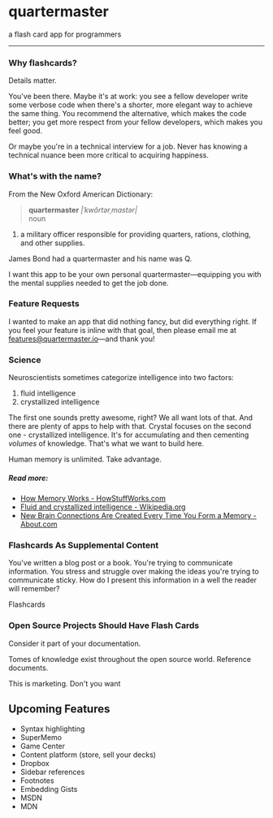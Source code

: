 quartermaster
=============

a flash card app for programmers

- - -

### Why flashcards?

Details matter.

You've been there. Maybe it's at work: you see a fellow developer write some verbose code when there's a shorter, more elegant way to achieve the same thing. You recommend the alternative, which makes the code better; you get more respect from your fellow developers, which makes you feel good.

Or maybe you're in a technical interview for a job. Never has knowing a technical nuance been more critical to acquiring happiness.

### What's with the name?

From the New Oxford American Dictionary:

> **quartermaster** *|ˈkwôrtərˌmastər|*  
  noun  
  1. a military officer responsible for providing quarters, rations, clothing, and other supplies.

James Bond had a quartermaster and his name was Q.

I want this app to be your own personal quartermaster—equipping you with the mental supplies needed to get the job done.

### Feature Requests

I wanted to make an app that did nothing fancy, but did everything right. If you feel your feature is inline with that goal, then please email me at features@quartermaster.io—and thank you!

### Science

Neuroscientists sometimes categorize intelligence into two factors:

1. fluid intelligence
2. crystallized intelligence

The first one sounds pretty awesome, right? We all want lots of that. And there are plenty of apps to help with that. Crystal focuses on the second one - crystallized intelligence. It's for accumulating and then cementing *volumes* of knowledge. That's what we want to build here.

Human memory is unlimited. Take advantage.

##### Read more:

- [How Memory Works - HowStuffWorks.com](http://science.howstuffworks.com/life/inside-the-mind/human-brain/human-memory2.htm)
- [Fluid and crystallized intelligence - Wikipedia.org](http://en.wikipedia.org/wiki/Fluid_and_crystallized_intelligence)
- [New Brain Connections Are Created Every Time You Form a Memory - About.com](http://psychology.about.com/od/memory/ss/ten-facts-about-memory_9.htm)

### Flashcards As Supplemental Content

You've written a blog post or a book. You're trying to communicate information. You stress and struggle over making the ideas you're trying to communicate sticky. How do I present this information in a well the reader will remember?

Flashcards 

### Open Source Projects Should Have Flash Cards

Consider it part of your documentation.

Tomes of knowledge exist throughout the open source world. Reference documents.

This is marketing. Don't you want 

## Upcoming Features

- Syntax highlighting
- SuperMemo
- Game Center
- Content platform (store, sell your decks)
- Dropbox
- Sidebar references
- Footnotes
- Embedding Gists
- MSDN
- MDN
